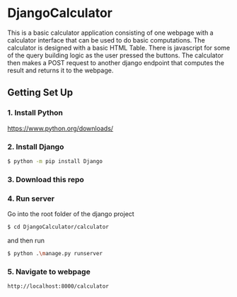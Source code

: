 # DjangoCalculator
This is a basic calculator application consisting of one webpage with a calculator interface that can be used to do basic computations.
The calculator is designed with a basic HTML Table. There is javascript for some of the query building logic as the user pressed the buttons. The calculator then makes a POST request to another django endpoint that computes the result and returns it to the webpage.

## Getting Set Up
### 1. Install Python

https://www.python.org/downloads/

### 2. Install Django
```bash
$ python -m pip install Django
```
### 3. Download this repo

### 4. Run server

Go into the root folder of the django project 
```bash
$ cd DjangoCalculator/calculator
```
and then run
```bash
$ python .\manage.py runserver
```
### 5. Navigate to webpage

```http://localhost:8000/calculator```
